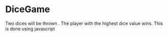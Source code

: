 # DiceGame
Two dices will be thrown . The player with the highest dice value wins.  This is done using javascript
